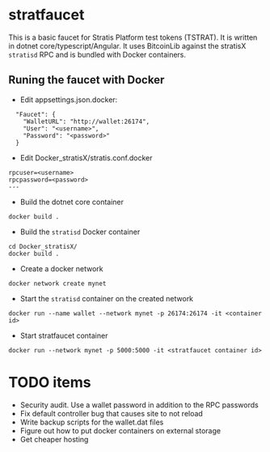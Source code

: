 # stratfaucet

This is a basic faucet for Stratis Platform test tokens (TSTRAT). It is written in dotnet core/typescript/Angular. It uses BitcoinLib against the stratisX `stratisd` RPC and is bundled with Docker containers.

## Runing the faucet with Docker

* Edit appsettings.json.docker:

``` 
  "Faucet": {
    "WalletURL": "http://wallet:26174",
    "User": "<username>", 
    "Password": "<password>"
  }
```

* Edit Docker_stratisX/stratis.conf.docker 
```
rpcuser=<username>
rpcpassword=<password>
---
```


* Build the dotnet core container 
``` 
docker build . 
```

* Build the `stratisd` Docker container 

```
cd Docker_stratisX/
docker build . 
```

* Create a docker network 

`docker network create mynet`

* Start the `stratisd` container on the created network
```
docker run --name wallet --network mynet -p 26174:26174 -it <container id>
```

* Start stratfaucet container
```
docker run --network mynet -p 5000:5000 -it <stratfaucet container id>
```

# TODO items

* Security audit. Use a wallet password in addition to the RPC passwords
* Fix default controller bug that causes site to not reload 
* Write backup scripts for the wallet.dat files 
* Figure out how to put docker containers on external storage 
* Get cheaper hosting

